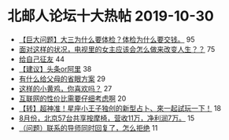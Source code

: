 # 北邮人论坛十大热帖 2019-10-30

- [【巨大问题】大三为什么要体检？体检为什么要交钱。](https://bbs.byr.cn/article/Talking/6159485) 95
- [面对这样的状况，电视里的女主应该会怎么做来改变人生？？](https://bbs.byr.cn/article/Feeling/3128278) 75
- [给自己征友](https://bbs.byr.cn/article/Friends/1941377) 44
- [【建议】头条or阿里](https://bbs.byr.cn/article/Job/2058434) 38
- [有什么给父母的省眼方案](https://bbs.byr.cn/article/Health/219003) 29
- [这样的小黄鸡，你喜欢吗？](https://bbs.byr.cn/article/Pet/153400) 27
- [互联网的性价比需要仔细考虑啊](https://bbs.byr.cn/article/WorkLife/1131843) 20
- [【转】超神准！星座小王子独创的新型占卜、來一起試玩一下！](https://bbs.byr.cn/article/Constellations/326533) 18
- [8月份，北京57台共享按摩椅，营收11万，净利润7万。](https://bbs.byr.cn/article/Entrepreneurship/25508) 15
- [（问题）联系的导师同时回复了，怎么拒绝](https://bbs.byr.cn/article/AimGraduate/1177032) 11



